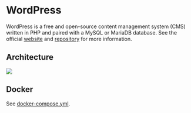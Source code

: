 # WordPress

WordPress is a free and open-source content management system (CMS) written in PHP and paired with a MySQL or MariaDB database. See the official [website](https://www.wordpress.org) and [repository](https://core.trac.wordpress.org/browser) for more information.

## Architecture

<img src="https://github.com/bunkerity/bunkerized-nginx/blob/master/examples/wordpress/architecture.png?raw=true" />

## Docker

See [docker-compose.yml](https://github.com/bunkerity/bunkerized-nginx/blob/master/examples/wordpress/docker-compose.yml).
